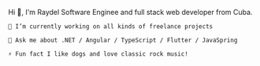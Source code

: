 Hi 👋, I'm Raydel
Software Enginee and full stack web developer from Cuba.

    🔭 I’m currently working on all kinds of freelance projects

    💬 Ask me about .NET / Angular / TypeScript / Flutter / JavaSpring

    ⚡ Fun fact I like dogs and love classic rock music!
